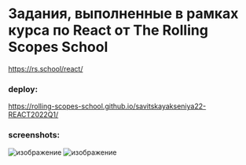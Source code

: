 #  Задания, выполненные в рамках курса по React от The Rolling Scopes School
https://rs.school/react/


### deploy: 
https://rolling-scopes-school.github.io/savitskayakseniya22-REACT2022Q1/
### screenshots: 
![изображение](https://user-images.githubusercontent.com/77901301/174852759-aa97f552-0868-4493-8b39-6a1424a98def.png)
![изображение](https://user-images.githubusercontent.com/77901301/174852810-9122831f-1bba-48ad-be7a-f63200b27551.png)





